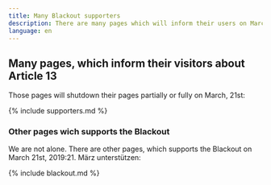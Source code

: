 ```yaml
---
title: Many Blackout supporters
description: There are many pages which will inform their users on March, 21st about the EU copyright reform!
language: en
---
```


## Many pages, which inform their visitors about Article 13

Those pages will shutdown their pages partially or fully on March, 21st:

{% include supporters.md %}


### Other pages wich supports the Blackout

We are not alone. There are other pages, which supports the Blackout on March 21st, 2019:21. März unterstützen:

{% include blackout.md %}

